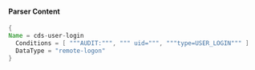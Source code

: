 #### Parser Content
```Java
{
Name = cds-user-login
  Conditions = [ """AUDIT:""", """ uid=""", """type=USER_LOGIN""" ]
  DataType = "remote-logon"
}
```
